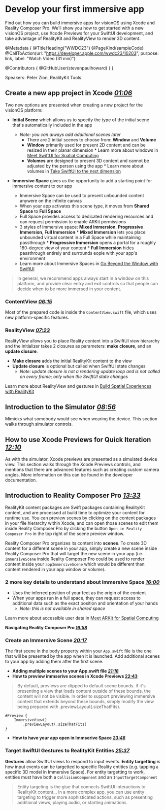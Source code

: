 # Develop your first immersive app

Find out how you can build immersive apps for visionOS using Xcode and Reality Composer Pro. We’ll show you how to get started with a new visionOS project, use Xcode Previews for your SwiftUI development, and take advantage of RealityKit and RealityView to render 3D content. 

@Metadata {
   @TitleHeading("WWDC23")
   @PageKind(sampleCode)
   @CallToAction(url: "https://developer.apple.com/wwdc23/10203", purpose: link, label: "Watch Video (31 min)")

   @Contributors {
      @GitHubUser(stevenpaulhoward)
   }
}



Speakers: Peter Zion, RealityKit Tools

## Create a new app project in Xcode [_01:06_](https://developer.apple.com/videos/play/wwdc2023/10203/?time=66)

Two new options are presented when creating a new project for the visionOS platform:

* **Initial Scene** which allows us to specify the type of the initial scene that's automatically included in the app
    * _Note: you can always add additional scenes later_
        * There are 2 initial scenes to choose from: **Window** and **Volume**
        * **Window** primarily used for present 2D content and can be resized in their planar dimension
              * Learn more about windows in [Meet SwiftUI for Spatial Computing](https://developer.apple.com/videos/play/wwdc2023/10109)
        * **Volumes** are designed to present 3D content and cannot be adjusted by the person using the app
              * Learn more about volumes in [Take SwiftUI to the next dimension](https://developer.apple.com/videos/play/wwdc2023/10113/)
          
* **Immersive Space** gives us the opportunity to add a starting point for immersive content to our app
    * Immersive Space can be used to present unbounded content anywere on the infinite canvas
    * When your app activates this scene type, it moves from **Shared Space** to **Full Space**
    * Full Space provides access to dedicated rendering resources and can request permission to enable ARKit permissions
    * 3 styles of immersive space: **Mixed Immersion**, **Progressive Immersion**, **Full Immersion**
          * **Mixed Immersion** lets you place unbounded virtual content in a Full Space while maintaining passthrough
          * **Progressive Immersion** opens a portal for a roughly 180-degree view of your content
          * **Full Immersion** hides passthrough entirely and surrounds eople with your app's environment
    * Learn more about Immersive Spaces in [Go Beyond the Window with SwiftUI](https://developer.apple.com/videos/play/wwdc2023/10111/)
 
>  In general, we recommend apps always start in a window on this platform, and provide clear entry and exit controls so that people can decide when to be more immersed in your content.

### ContentView [_06:15_](https://developer.apple.com/videos/play/wwdc2023/10203/?time=375)

Most of the prepared code is inside the `ContentView.swift` file, which uses new platform-specific features.

### RealityView [_07:23_](https://developer.apple.com/videos/play/wwdc2023/10203/?time=443)

RealityView allows you to place Reality content into a SwiftUI view hierarchy and the initializer takes 2 closures as parameters: **make closure**, and an **update closure**.

* **Make closure** adds the initial RealityKit content to the view
* **Update closure** is optional but called when SwiftUI state changes
    * _Note: update closure is not a rendering update loop and is not called on every frame; only when the SwiftUI state changes_

Learn more about RealityView and gestures in [Build Spatial Experiences with RealityKit](https://developer.apple.com/videos/play/wwdc2023/10080/#:~:text=With%20RealityKit%2C%20you%20can%20augment,offers%20a%20lot%20of%20features.)

## Introduction to the Simulator [_08:56_](https://developer.apple.com/videos/play/wwdc2023/10203/?time=535)

Mimicks what somebody would see when wearing the device. This section walks through simulator controls.

## How to use Xcode Previews for Quick Iteration [_12:10_](https://developer.apple.com/videos/play/wwdc2023/10203/?time=730)

As with the simulator, Xcode previews are presented as a simulated device view. This section walks through the Xcode Previews controls, and mentions that there are advanced features such as creating custom camera angles. More information on this can be found in the developer documentation.

## Introduction to Reality Composer Pro [_13:33_](https://developer.apple.com/videos/play/wwdc2023/10203/?time=813)

RealityKit content packages are Swift packages containing RealityKit content, and are processed at build time to optimize your content for runtime use. You can preview scenes by clicking on the content packages in your file hierarchy within Xcode, and can open those scenes to edit them inside Reality Composer Pro by clicking the button `Open in Reality Composer Pro` in the top right of the scene preview window.

Reality Composer Pro organizes its content into **scenes**. To create 3D content for a different scene in your app, simply create a new scene inside Reality Composer Pro that will target the new scene in your app (i.e. `immersiveScene` inside Reality Composer Pro could be used to render content inside your `appImmersiveScene` which would be different than content rendered in your app window or volume).

### 2 more key details to understand about Immersive Space [_16:00_](https://developer.apple.com/videos/play/wwdc2023/10203/?time=959)

* Uses the inferred position of your feet as the origin of the content
* When your apps run in a full space, they can request access to additional data such as the exact position and orientation of your hands
    * _Note: this is not available in shared space_

Learn more about accessible user data in [Meet ARKit for Spatial Computing](https://developer.apple.com/videos/play/wwdc2023/10082/#:~:text=ARKit%20uses%20sophisticated%20computer%20vision,the%20palm%20of%20your%20hand.)

**Navigating Reality Composer Pro [_16:58_](https://developer.apple.com/videos/play/wwdc2023/10203/?time=1017)**

### Create an Immersive Scene [_20:17_](https://developer.apple.com/videos/play/wwdc2023/10203/?time=1216)

The first scene in the body property within your `App.swift` file is the one that will be presented by the app when it is launched. Add additional scenes to your app by adding them after the first scene.

* **Adding multiple scenes to your App.swift file [_21:18_](https://developer.apple.com/videos/play/wwdc2023/10203/?time=1277)**
* **How to preview immserive scenes in Xcode Previews [22:43](https://developer.apple.com/videos/play/wwdc2023/10203/?time=1363)**
> By default, previews are clipped to default scene bounds. If it's presenting a view that loads content outside of these bounds, the content will not be visible. In order to support previewing immersive content that extends beyond these bounds, simply modify the view being prepared with .previewLayout(.sizeThatFits).
```
#Preview {
    ImmersiveView()
        .previewLayout(.sizeThatFits)
}
```
* **How to have your app open in Immserive Space [_23:48_](https://developer.apple.com/videos/play/wwdc2023/10203/?time=1427)**

### Target SwiftUI Gestures to RealityKit Entities [_25:37_](https://developer.apple.com/videos/play/wwdc2023/10203/?time=1537)

**Gestures** allow SwiftUI views to respond to input events. **Entity targetting** is how input events can be targetted to specific Reality entities (e.g. tapping a specific 3D model in Immersive Space). For entity targetting to work, entities must have both a `CollisionComponent` and an `InputTargetComponent`

> Entity targeting is the glue that connects SwiftUI interactions to RealityKit content... In a more complex app, you can use entity targeting to trigger more sophisticated actions, such as presenting additional views, playing audio, or starting animations.
